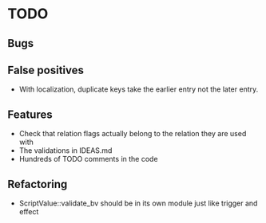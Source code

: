 # TODO

## Bugs

## False positives

* With localization, duplicate keys take the earlier entry not the later entry.

## Features

* Check that relation flags actually belong to the relation they are used with
* The validations in IDEAS.md
* Hundreds of TODO comments in the code

## Refactoring

* ScriptValue::validate_bv should be in its own module just like trigger and effect
